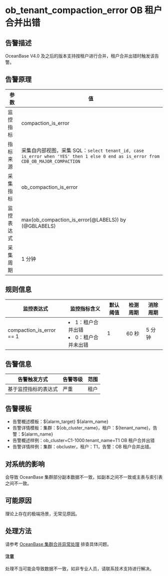# ob_tenant_compaction_error OB 租户合并出错

## 告警描述

OceanBase V4.0 及之后的版本支持按租户进行合并，租户合并出错时触发该告警。

## 告警原理

| 参数 | 值 |
| --- | --- |
| 监控指标 | compaction_is_error |
| 指标来源 | 采集自内部视图，采集 SQL：```select tenant_id, case is_error when 'YES' then 1 else 0 end as is_error from CDB_OB_MAJOR_COMPACTION```|
| 采集指标 | ob_compaction_is_error |
| 监控表达式 | max(ob_compaction_is_error{@LABELS}) by (@GBLABELS) |
| 采集周期 | 1 分钟 |

## 规则信息

| 监控表达式 | 监控指标含义 | 默认阈值 | 检测周期 | 消除周期 |
| --- | --- | --- | --- | --- |
| compaction_is_error == 1 | <li>1：租户合并出错</li><li> 0：租户合并未出错</li> | 1 | 60 秒 | 5 分钟 |

## 告警信息

| 告警触发方式 | 告警等级 | 范围 |
| --- | --- | --- |
| 基于监控指标的表达式 | 严重 | 租户 |

## 告警模板

* 告警概述模板：\${alarm_target} \${alarm_name}
* 告警详情模板：集群：\${ob_cluster_name}，租户：\${tenant_name}，告警：\${alarm_name}
* 告警概述样例：ob_cluster=C1-1000:tenant_name=T1 OB 租户合并出错
* 告警详情样例：集群：obcluster，租户：T1，告警：OB 租户合并出错。

## 对系统的影响

会导致 OceanBase 集群部分副本数据不一致，如副本之间不一致或主表与索引表之间不一致。

## 可能原因

理论上存在的极端场景，无常见原因。

## 处理方法

请参考 [OceanBase 集群合并异常处理](../500.appendix/300.exception-handling-for-oceanbase-cluster-compaction.md) 排查具体问题。

  <main id="notice" type='notice'>
    <h4>注意</h4>
    <p>处理不当可能会导致数据不一致，如非专业人员，请联系技术支持进行解决。</p>
  </main>
